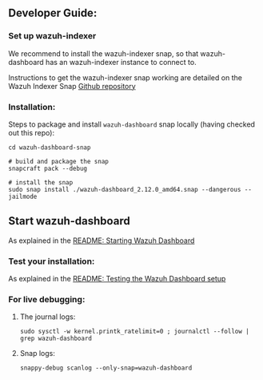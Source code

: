 ## Developer Guide:


### Set up wazuh-indexer

We recommend to install the wazuh-indexer snap, so that wazuh-dashboard
has an wazuh-indexer instance to connect to.

Instructions to get the wazuh-indexer snap working are detailed on the Wazuh Indexer Snap
[Github repository](https://github.com/canonical/wazuh-indexer-snap)


### Installation:
Steps to package and install `wazuh-dashboard` snap locally (having checked out this repo):

```
cd wazuh-dashboard-snap

# build and package the snap
snapcraft pack --debug

# install the snap
sudo snap install ./wazuh-dashboard_2.12.0_amd64.snap --dangerous --jailmode
```


## Start wazuh-dashboard

As explained in the 
[README: Starting Wazuh Dashboard](https://github.com/canonical/wazuh-dashboard-snap?tab=readme-ov-file#starting-wazuh-dashboard)

### Test your installation:

As explained in the
[README: Testing the Wazuh Dashboard setup](https://github.com/canonical/wazuh-dashboard-snap?tab=readme-ov-file#testing-the-wazuh-dashboard-setup)

### For live debugging:
1. The journal logs:
   ```
   sudo sysctl -w kernel.printk_ratelimit=0 ; journalctl --follow | grep wazuh-dashboard
   ```
2. Snap logs:
   ```
   snappy-debug scanlog --only-snap=wazuh-dashboard
   ```
